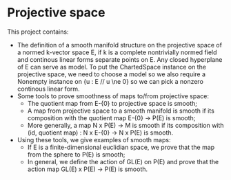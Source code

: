 # Projective space

This project contains:
- The definition of a smooth manifold structure on the projective space of a normed k-vector space E, if k is a complete nontrivially normed field and continous linear forms separate points on E. Any closed hyperplane of E can serve as model. To put the ChartedSpace instance on the projective space, we need to choose a model so we also require a Nonempty instance on  {u : E // u \ne 0} so we can pick a nonzero continous linear form.
- Some tools to prove smoothness of maps to/from projective space:
  - The quotient map from E-{0} to projective space is smooth;
  - A map from projective space to a smooth manifold is smooth if its composition with the quotient map E-{0} -> P(E) is smooth;
  - More generally, a map N x P(E) -> M is smooth if its composition with (id, quotient map) : N x E-{0} -> N x P(E) is smooth.
- Using these tools, we give examples of smooth maps:
  - If E is a finite-dimensional euclidian space, we prove that the map from the sphere to P(E) is smooth;
  - In general, we define the action of GL(E) on P(E) and prove that the action map GL(E) x P(E) -> P(E) is smooth.
     
